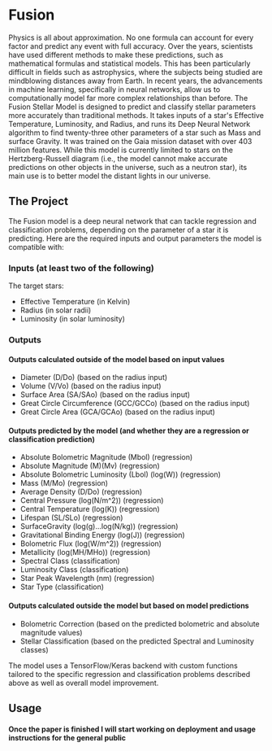 # Fusion
Physics is all about approximation. No one formula can account for every factor and predict any event with full accuracy. Over the years, scientists have used different methods to make these predictions, such as mathematical formulas and statistical models. This has been particularly difficult in fields such as astrophysics, where the subjects being studied are mindblowing distances away from Earth. In recent years, the advancements in machine learning, specifically in neural networks, allow us to computationally model far more complex relationships than before. The Fusion Stellar Model is designed to predict and classify stellar parameters more accurately than traditional methods. It takes inputs of a star's Effective Temperature, Luminosity, and Radius, and runs its Deep Neural Network algorithm to find twenty-three other parameters of a star such as Mass and surface Gravity. It was trained on the Gaia mission dataset with over 403 million features. While this model is currently limited to stars on the Hertzberg-Russell diagram (i.e., the model cannot make accurate predictions on other objects in the universe, such as a neutron star), its main use is to better model the distant lights in our universe.    

## The Project
The Fusion model is a deep neural network that can tackle regression and classification problems, depending on the parameter of a star it is predicting. Here are the required inputs and output parameters the model is compatible with: 
### Inputs (at least two of the following)
The target stars: 
- Effective Temperature (in Kelvin)
- Radius (in solar radii)
- Luminosity (in solar luminosity)
### Outputs
#### Outputs calculated outside of the model based on input values 
- Diameter (D/Do) (based on the radius input)
- Volume (V/Vo) (based on the radius input)
- Surface Area (SA/SAo) (based on the radius input)
- Great Circle Circumference (GCC/GCCo) (based on the radius input)
- Great Circle Area (GCA/GCAo) (based on the radius input)
#### Outputs predicted by the model (and whether they are a regression or classification prediction) 
- Absolute Bolometric Magnitude (Mbol) (regression)
- Absolute Magnitude (M)(Mv) (regression)
- Absolute Bolometric Luminosity (Lbol) (log(W)) (regression)
- Mass (M/Mo) (regression)
- Average Density (D/Do) (regression)
- Central Pressure (log(N/m^2)) (regression)
- Central Temperature (log(K)) (regression)
- Lifespan (SL/SLo) (regression)
- SurfaceGravity (log(g)...log(N/kg)) (regression)
- Gravitational Binding Energy (log(J)) (regression)
- Bolometric Flux (log(W/m^2)) (regression)
- Metallicity (log(MH/MHo)) (regression)
- Spectral Class (classification) 
- Luminosity Class (classification)
- Star Peak Wavelength (nm) (regression)
- Star Type (classification)
#### Outputs calculated outside the model but based on model predictions 
- Bolometric Correction (based on the predicted bolometric and absolute magnitude values) 
- Stellar Classification (based on the predicted Spectral and Luminosity classes)

The model uses a TensorFlow/Keras backend with custom functions tailored to the specific regression and classification problems described above as well as overall model improvement. 

## Usage
#### Once the paper is finished I will start working on deployment and usage instructions for the general public 
